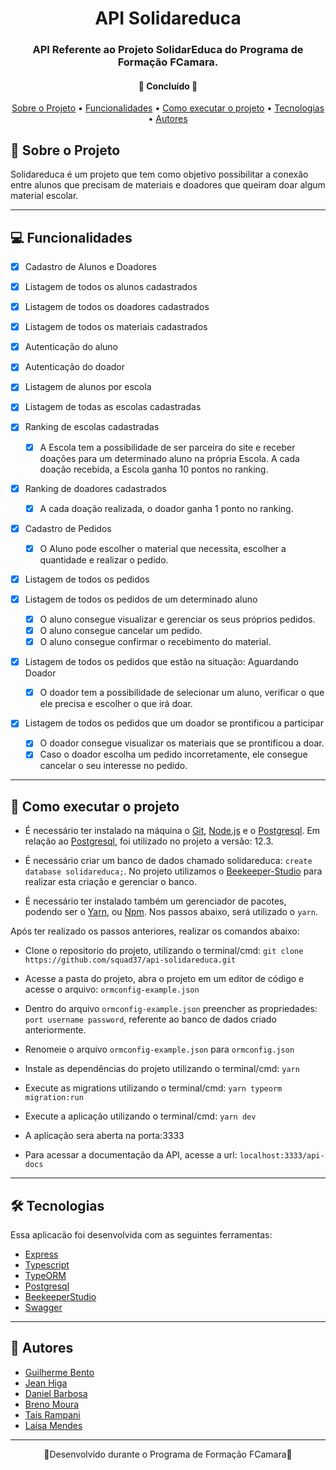 <h1 align="center">API Solidareduca</h1>

<h3 align="center">
    API Referente ao Projeto SolidarEduca do Programa de Formação FCamara.
</h3>

<h4 align="center">
🚀 Concluído 🚀
</h4>

<p align="center">
  <a href="#-Sobre-o-Projeto">Sobre o Projeto</a> •
  <a href="#-Funcionalidades">Funcionalidades</a> •
  <a href="#-Como-executar-o-projeto">Como executar o projeto</a> •
  <a href="#-Tecnologias">Tecnologias</a> •
  <a href="#-Autores">Autores</a>
</p>


## 📙 Sobre o Projeto


Solidareduca é um projeto que tem como objetivo possibilitar a conexão entre alunos que precisam de materiais e doadores que queiram doar algum material escolar. 

---

## 💻 Funcionalidades

- [x] Cadastro de Alunos e Doadores
- [x] Listagem de todos os alunos cadastrados
- [x] Listagem de todos os doadores cadastrados
- [x] Listagem de todos os materiais cadastrados
- [x] Autenticação do aluno
- [x] Autenticação do doador
- [x] Listagem de alunos por escola

- [x] Listagem de todas as escolas cadastradas
- [x] Ranking de escolas cadastradas
    - [x] A Escola tem a possibilidade de ser parceira do site e receber doações para um determinado aluno na própria Escola. A cada doação recebida, a Escola ganha 10 pontos no ranking.
- [x] Ranking de doadores cadastrados
  - [x] A cada doação realizada, o doador ganha 1 ponto no ranking.

- [x] Cadastro de Pedidos
  - [x] O Aluno pode escolher o material que necessita, escolher a quantidade e realizar o pedido.
- [x] Listagem de todos os pedidos
- [x] Listagem de todos os pedidos de um determinado aluno
  - [x] O aluno consegue visualizar e gerenciar os seus próprios pedidos.
  - [x] O aluno consegue cancelar um pedido.
  - [x] O aluno consegue confirmar o recebimento do material.
- [x] Listagem de todos os pedidos que estão na situação: Aguardando Doador
  - [x] O doador tem a possibilidade de selecionar um aluno, verificar o que ele precisa e escolher o que irá doar.
- [x] Listagem de todos os pedidos que um doador se prontificou a participar
  - [x] O doador consegue visualizar os materiais que se prontificou a doar.
  - [x] Caso o doador escolha um pedido incorretamente, ele consegue cancelar o seu interesse no pedido.
  
---

## 🔸 Como executar o projeto

- É necessário ter instalado na máquina o [Git](https://git-scm.com/), [Node.js](https://nodejs.org/en/) e o [Postgresql](https://www.postgresql.org/). Em relação ao [Postgresql](https://www.postgresql.org/), foi utilizado no projeto a versão: 12.3.

- É necessário criar um banco de dados chamado solidareduca: `create database solidareduca;`. No projeto utilizamos o [Beekeeper-Studio](https://www.beekeeperstudio.io/) para realizar esta criação e gerenciar o banco.

- É necessário ter instalado também um gerenciador de pacotes, podendo ser o [Yarn](https://yarnpkg.com/), ou [Npm](https://www.npmjs.com/). Nos passos abaixo, será utilizado o `yarn`.

Após ter realizado os passos anteriores, realizar os comandos abaixo:

- Clone o repositorio do projeto, utilizando o terminal/cmd: `git clone https://github.com/squad37/api-solidareduca.git`

- Acesse a pasta do projeto, abra o projeto em um editor de código e acesse o arquivo: `ormconfig-example.json`

- Dentro do arquivo `ormconfig-example.json` preencher as propriedades: `port username password`, referente ao banco de dados criado anteriormente.

- Renomeie o arquivo `ormconfig-example.json` para `ormconfig.json`

- Instale as dependências do projeto utilizando o terminal/cmd: `yarn`

- Execute as migrations utilizando o terminal/cmd: `yarn typeorm migration:run`

- Execute a aplicação utilizando o terminal/cmd: `yarn dev`

- A aplicação sera aberta na porta:3333

- Para acessar a documentação da API, acesse a url: `localhost:3333/api-docs`

---

## 🛠 Tecnologias

Essa aplicacão foi desenvolvida com as seguintes ferramentas:
- [Express](https://expressjs.com/pt-br/)
- [Typescript](https://www.typescriptlang.org/)
- [TypeORM](https://typeorm.io)
- [Postgresql](https://www.postgresql.org/)
- [BeekeeperStudio](https://www.beekeeperstudio.io/)
- [Swagger](https://swagger.io/)

---

## 📙 Autores

- [Guilherme Bento](https://www.linkedin.com/in/guilherme-bento-7a1400128/)
- [Jean Higa](https://www.linkedin.com/in/jean-higa-8374311a6/)
- [Daniel Barbosa](https://www.linkedin.com/in/daniel-barbosa-da-silva-b1ab8b170/)
- [Breno Moura](https://www.linkedin.com/in/breno-moura-43b09b21/)
- [Taís Rampani](https://www.linkedin.com/in/tais-rampani/)
- [Laísa Mendes](https://www.linkedin.com/in/laisa-mendes-6669b620a)

---

<p align="center"> 🔸Desenvolvido durante o Programa de Formação FCamara🔸 <p>